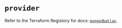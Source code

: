 # `provider`

Refer to the Terraform Registory for docs: [`mongodbatlas`](https://registry.terraform.io/providers/mongodb/mongodbatlas/1.11.1/docs).
